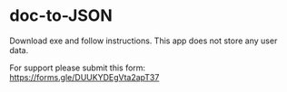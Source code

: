# doc-to-JSON
Download exe and follow instructions. This app does not store any user data.

For support please submit this form:
https://forms.gle/DUUKYDEgVta2apT37

